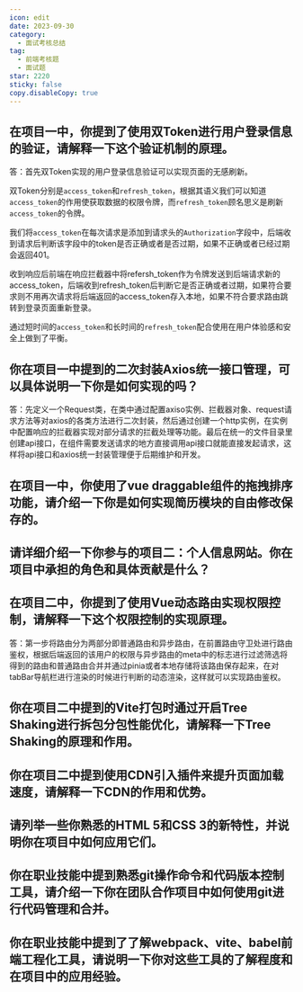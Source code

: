 ```yaml
---
icon: edit
date: 2023-09-30
category:
  - 面试考核总结
tag:
  - 前端考核题
  - 面试题
star: 2220
sticky: false
copy.disableCopy: true
---
```


## 在项目一中，你提到了使用双Token进行用户登录信息的验证，请解释一下这个验证机制的原理。

<!-- more -->

答：首先双Token实现的用户登录信息验证可以实现页面的无感刷新。

双Token分别是`access_token`和`refresh_token`，根据其语义我们可以知道`access_token`的作用使获取数据的权限令牌，而`refresh_token`顾名思义是刷新`access_token`的令牌。

我们将`access_token`在每次请求是添加到请求头的`Authorization`字段中，后端收到请求后判断该字段中的token是否正确或者是否过期，如果不正确或者已经过期会返回401。

收到响应后前端在响应拦截器中将refersh_token作为令牌发送到后端请求新的access_token，后端收到refresh_token后判断它是否正确或者过期，如果符合要求则不用再次请求将后端返回的access_token存入本地，如果不符合要求路由跳转到登录页面重新登录。

通过短时间的`access_token`和长时间的`refresh_token`配合使用在用户体验感和安全上做到了平衡。

## 你在项目一中提到的二次封装Axios统一接口管理，可以具体说明一下你是如何实现的吗？

答：先定义一个Request类，在类中通过配置axiso实例、拦截器对象、request请求方法等对axios的各类方法进行二次封装，然后通过创建一个http实例，在实例中配置响应的拦截器实现对部分请求的拦截处理等功能。最后在统一的文件目录里创建api接口，在组件需要发送请求的地方直接调用api接口就能直接发起请求，这样将api接口和axios统一封装管理便于后期维护和开发。

## 在项目一中，你使用了vue draggable组件的拖拽排序功能，请介绍一下你是如何实现简历模块的自由修改保存的。

## 请详细介绍一下你参与的项目二：个人信息网站。你在项目中承担的角色和具体贡献是什么？

## 在项目二中，你提到了使用Vue动态路由实现权限控制，请解释一下这个权限控制的实现原理。

答：第一步将路由分为两部分即普通路由和异步路由，在前置路由守卫处进行路由鉴权，根据后端返回的该用户的权限与异步路由的meta中的标志进行过滤筛选将得到的路由和普通路由合并并通过pinia或者本地存储将该路由保存起来，在对tabBar导航栏进行渲染的时候进行判断的动态渲染，这样就可以实现路由鉴权。

## 你在项目二中提到的Vite打包时通过开启Tree Shaking进行拆包分包性能优化，请解释一下Tree Shaking的原理和作用。

## 你在项目二中提到使用CDN引入插件来提升页面加载速度，请解释一下CDN的作用和优势。

## 请列举一些你熟悉的HTML 5和CSS 3的新特性，并说明你在项目中如何应用它们。

## 你在职业技能中提到熟悉git操作命令和代码版本控制工具，请介绍一下你在团队合作项目中如何使用git进行代码管理和合并。 

## 你在职业技能中提到了了解webpack、vite、babel前端工程化工具，请说明一下你对这些工具的了解程度和在项目中的应用经验。 